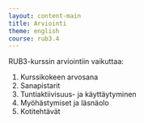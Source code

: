 ```yaml
---
layout: content-main
title: Arviointi
theme: english
course: rub3.4
---
```


RUB3-kurssin arviointiin vaikuttaa:

1. Kurssikokeen arvosana
2. Sanapistarit
3. Tuntiaktiivisuus- ja käyttäytyminen
4. Myöhästymiset ja läsnäolo
5. Kotitehtävät